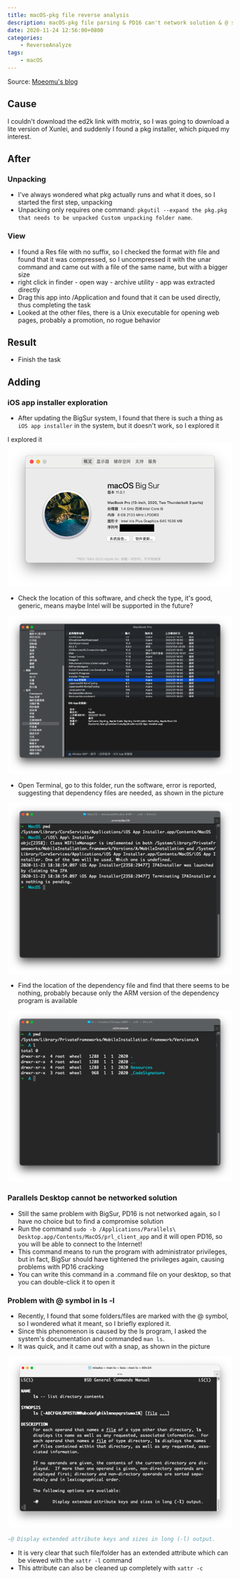 ```yaml
---
title: macOS-pkg file reverse analysis
description: macOS-pkg file parsing & PD16 can't network solution & @ symbol problem of ls
date: 2020-11-24 12:56:00+0800
categories:
    - ReverseAnalyze
tags:
    - macOS
---
```


Source: [Moeomu's blog](/posts/macos-pkg-file-reverse-analysis/)

## Cause

I couldn't download the ed2k link with motrix, so I was going to download a lite version of Xunlei, and suddenly I found a pkg installer, which piqued my interest.

## After

### Unpacking

- I've always wondered what pkg actually runs and what it does, so I started the first step, unpacking
- Unpacking only requires one command: `pkgutil --expand the pkg.pkg that needs to be unpacked Custom unpacking folder name`.

### View

- I found a Res file with no suffix, so I checked the format with file and found that it was compressed, so I uncompressed it with the unar command and came out with a file of the same name, but with a bigger size
- right click in finder - open way - archive utility - app was extracted directly
- Drag this app into /Application and found that it can be used directly, thus completing the task
- Looked at the other files, there is a Unix executable for opening web pages, probably a promotion, no rogue behavior

## Result

- Finish the task

## Adding

### iOS app installer exploration

- After updating the BigSur system, I found that there is such a thing as `iOS app installer` in the system, but it doesn't work, so I explored it

I explored it![System](System.png)

- Check the location of this software, and check the type, it's good, generic, means maybe Intel will be supported in the future?

![Locate](locate.png)

- Open Terminal, go to this folder, run the software, error is reported, suggesting that dependency files are needed, as shown in the picture

![2](2.png)

- Find the location of the dependency file and find that there seems to be nothing, probably because only the ARM version of the dependency program is available

![3](3.png)

### Parallels Desktop cannot be networked solution

- Still the same problem with BigSur, PD16 is not networked again, so I have no choice but to find a compromise solution
- Run the command `sudo -b /Applications/Parallels\ Desktop.app/Contents/MacOS/prl_client_app` and it will open PD16, so you will be able to connect to the Internet!
- This command means to run the program with administrator privileges, but in fact, BigSur should have tightened the privileges again, causing problems with PD16 cracking
- You can write this command in a .command file on your desktop, so that you can double-click it to open it

### Problem with @ symbol in ls -l

- Recently, I found that some folders/files are marked with the @ symbol, so I wondered what it meant, so I briefly explored it.
- Since this phenomenon is caused by the ls program, I asked the system's documentation and commanded `man ls`.
- It was quick, and it came out with a snap, as shown in the picture

![man-ls](man-ls.png)

```s
-@ Display extended attribute keys and sizes in long (-l) output.
```

- It is very clear that such file/folder has an extended attribute which can be viewed with the `xattr -l` command
- This attribute can also be cleaned up completely with `xattr -c`
